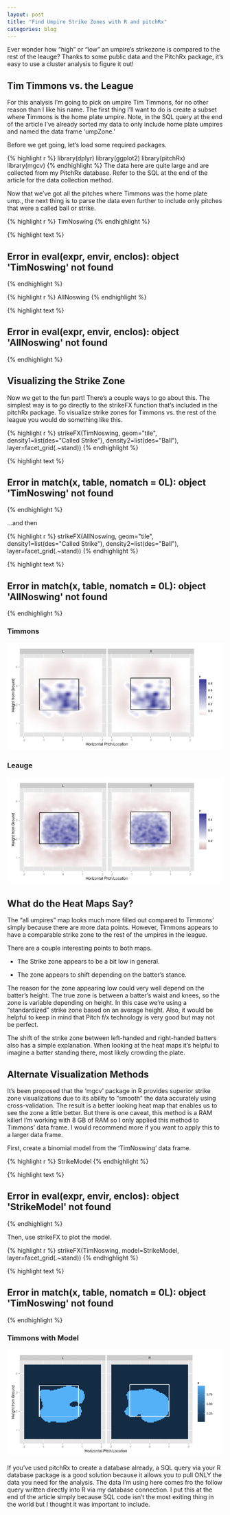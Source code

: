 ```yaml
---
layout: post
title: "Find Umpire Strike Zones with R and pitchRx"
categories: blog
---
```




Ever wonder how “high” or “low” an umpire’s strikezone is compared to the rest of the leauge? Thanks to some public data and the PitchRx package, it’s easy to use a cluster analysis to figure it out!

## Tim Timmons vs. the League

For this analysis I’m going to pick on umpire Tim Timmons, for no other reason than I like his name. The first thing I’ll want to do is create a subset where Timmons is the home plate umpire. Note, in the SQL query at the end of the article I’ve already sorted my data to only include home plate umpires and named the data frame ‘umpZone.’

Before we get going, let’s load some required packages.


{% highlight r %}
library(dplyr)
library(ggplot2)
library(pitchRx)
library(mgcv)
{% endhighlight %}
The data here are quite large and are collected from my PitchRx database. Refer to the SQL at the end of the article for the data collection method.

Now that we’ve got all the pitches where Timmons was the home plate ump., the next thing is to parse the data even further to include only pitches that were a called ball or strike.


{% highlight r %}
TimNoswing
{% endhighlight %}



{% highlight text %}
## Error in eval(expr, envir, enclos): object 'TimNoswing' not found
{% endhighlight %}



{% highlight r %}
AllNoswing
{% endhighlight %}



{% highlight text %}
## Error in eval(expr, envir, enclos): object 'AllNoswing' not found
{% endhighlight %}

## Visualizing the Strike Zone

Now we get to the fun part! There’s a couple ways to go about this. The simplest way is to go directly to the strikeFX function that’s included in the pitchRx package. To visualize strike zones for Timmons vs. the rest of the league you would do something like this.


{% highlight r %}
strikeFX(TimNoswing, geom="tile", density1=list(des="Called Strike"), density2=list(des="Ball"), 
         layer=facet_grid(.~stand))
{% endhighlight %}



{% highlight text %}
## Error in match(x, table, nomatch = 0L): object 'TimNoswing' not found
{% endhighlight %}

...and then


{% highlight r %}
strikeFX(AllNoswing, geom="tile", density1=list(des="Called Strike"), density2=list(des="Ball"), 
         layer=facet_grid(.~stand))
{% endhighlight %}



{% highlight text %}
## Error in match(x, table, nomatch = 0L): object 'AllNoswing' not found
{% endhighlight %}

### Timmons

<img src="/images/TimBallStrike.png" alt="image">

### Leauge

<img src="/images/Allumps.png" alt="image">
	

## What do the Heat Maps Say?

The “all umpires” map looks much more filled out compared to Timmons’ simply because there are more data points. However, Timmons appears to have a comparable strike zone to the rest of the umpires in the league.

There are a couple interesting points to both maps.

* The Strike zone appears to be a bit low in general.

* The zone appears to shift depending on the batter’s stance.

The reason for the zone appearing low could very well depend on the batter’s height. The true zone is between a batter’s waist and knees, so the zone is variable depending on height. In this case we’re using a “standardized” strike zone based on an average height. Also, it would be helpful to keep in mind that Pitch f/x technology is very good but may not be perfect.

The shift of the strike zone between left-handed and right-handed batters also has a simple explanation. When looking at the heat maps it’s helpful to imagine a batter standing there, most likely crowding the plate.

## Alternate Visualization Methods

It’s been proposed that the ‘mgcv’ package in R provides superior strike zone visualizations due to its ability to “smooth” the data accurately using cross-validation. The result is a better looking heat map that enables us to see the zone a little better. But there is one caveat, this method is a RAM killer! I’m working with 8 GB of RAM so I only applied this method to Timmons’ data frame. I would recommend more if you want to apply this to a larger data frame.

First, create a binomial model from the ‘TimNoswing’ data frame.


{% highlight r %}
StrikeModel
{% endhighlight %}



{% highlight text %}
## Error in eval(expr, envir, enclos): object 'StrikeModel' not found
{% endhighlight %}

Then, use strikeFX to plot the model.


{% highlight r %}
strikeFX(TimNoswing, model=StrikeModel, layer=facet_grid(.~stand))
{% endhighlight %}



{% highlight text %}
## Error in match(x, table, nomatch = 0L): object 'TimNoswing' not found
{% endhighlight %}

### Timmons with Model

<img src="/images/TimStrikeModel.png" alt="image">

If you’ve used pitchRx to create a database already, a SQL query via your R database package is a good solution because it allows you to pull ONLY the data you need for the analysis. The data I’m using here comes fro the follow query written directly into R via my database connection. I put this at the end of the article simply because SQL code isn’t the most exiting thing in the world but I thought it was important to include.


